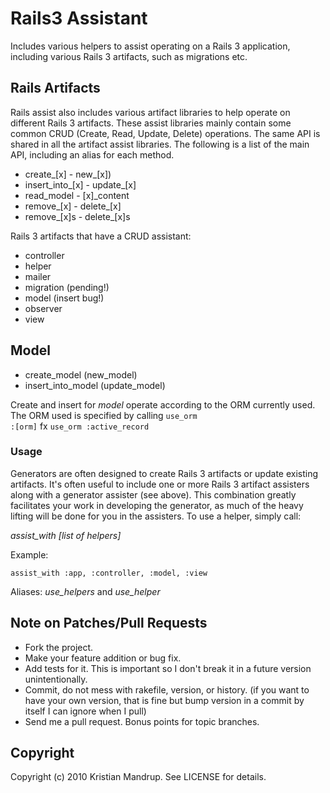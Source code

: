 # Rails3 Assistant

Includes various helpers to assist operating on a Rails 3 application, including various Rails 3 artifacts, such as migrations etc.

## Rails Artifacts

Rails assist also includes various artifact libraries to help operate on different Rails 3 artifacts. 
These assist libraries mainly contain some common CRUD (Create, Read, Update, Delete) operations. 
The same API is shared in all the artifact assist libraries.
The following is a list of the main API, including an alias for each method. 

* create_[x] - new_[x])
* insert_into_[x] - update_[x]
* read_model - [x]_content
* remove_[x] - delete_[x]
* remove_[x]s - delete_[x]s

Rails 3 artifacts that have a CRUD assistant:

* controller
* helper
* mailer
* migration (pending!)
* model (insert bug!)
* observer
* view

## Model

* create_model (new_model)
* insert_into_model (update_model)

Create and insert for *model* operate according to the ORM currently used.
The ORM used is specified by calling <code>use_orm :[orm]</code> fx <code>use_orm :active_record</code>

### Usage

Generators are often designed to create Rails 3 artifacts or update existing artifacts. It's often useful to include one or more Rails 3 artifact assisters along
with a generator assister (see above). 
This combination greatly facilitates your work in developing the generator, as much of the heavy lifting will be done for you in the assisters.
To use a helper, simply call:

*assist_with [list of helpers]*

Example:

<code>assist_with :app, :controller, :model, :view</code>

Aliases: *use_helpers* and *use_helper*

## Note on Patches/Pull Requests
 
* Fork the project.
* Make your feature addition or bug fix.
* Add tests for it. This is important so I don't break it in a
  future version unintentionally.
* Commit, do not mess with rakefile, version, or history.
  (if you want to have your own version, that is fine but bump version in a commit by itself I can ignore when I pull)
* Send me a pull request. Bonus points for topic branches.

## Copyright

Copyright (c) 2010 Kristian Mandrup. See LICENSE for details.
